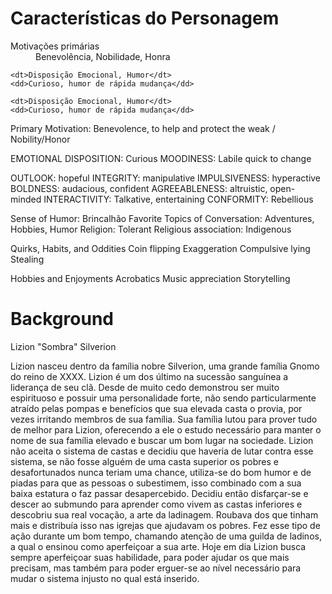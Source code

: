 # Características do Personagem
<dl>
    <dt>Motivações primárias</dt>
    <dd>Benevolência, Nobilidade, Honra</dd>
    
    <dt>Disposição Emocional, Humor</dt>
    <dd>Curioso, humor de rápida mudança</dd>
    
    <dt>Disposição Emocional, Humor</dt>
    <dd>Curioso, humor de rápida mudança</dd>
</dl>
Primary Motivation: Benevolence, to help and protect the weak / Nobility/Honor

EMOTIONAL DISPOSITION: Curious
MOODINESS: Labile quick to change

OUTLOOK: hopeful
INTEGRITY: manipulative
IMPULSIVENESS: hyperactive
BOLDNESS: audacious, confident
AGREEABLENESS: altruistic, open-minded
INTERACTIVITY: Talkative, entertaining
CONFORMITY: Rebellious


Sense of Humor: Brincalhão
Favorite Topics of Conversation: Adventures, Hobbies, Humor
Religion: Tolerant
Religious association: Indigenous


Quirks, Habits, and Oddities
Coin flipping
Exaggeration
Compulsive lying
Stealing

Hobbies and Enjoyments
Acrobatics
Music appreciation
Storytelling

# Background

Lizion  "Sombra" Silverion

Lizion nasceu dentro da família nobre Silverion, uma grande família Gnomo do reino de XXXX. Lizion é um dos último na sucessão sanguínea a liderança de seu clã.
Desde de muito cedo demonstrou ser muito espirituoso e possuir uma personalidade forte, não sendo particularmente atraído pelas pompas e benefícios que sua elevada casta o provia, por vezes irritando membros de sua família. 
Sua família lutou para prover tudo de melhor para Lizion, oferecendo a ele o estudo necessário para manter o nome de sua família elevado e buscar um bom lugar na sociedade.
Lizion não aceita o sistema de castas e decidiu que haveria de lutar contra esse sistema, se não fosse alguém de uma casta superior os pobres e desafortunados nunca teriam uma chance, utiliza-se do bom humor e de piadas para que as pessoas o subestimem, isso combinado com a sua baixa estatura o faz passar desapercebido.
Decidiu então disfarçar-se e descer ao submundo para aprender como vivem as castas inferiores e descobriu sua real vocação, a arte da ladinagem. Roubava dos que tinham mais e distribuía isso nas igrejas que ajudavam os pobres. Fez esse tipo de ação durante um bom tempo, chamando atenção de uma guilda de ladinos, a qual o ensinou como aperfeiçoar a sua arte.
Hoje em dia Lizion busca sempre aperfeiçoar suas habilidade, para poder ajudar os que mais precisam, mas também para poder erguer-se ao nível necessário para mudar o sistema injusto no qual está inserido.
